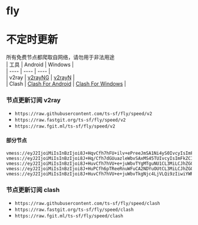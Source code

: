 # fly
# 不定时更新
所有免费节点都爬取自网络，请勿用于非法用途  
|  工具  | Android  | Windows  |  
|  ----  | ----   | ----  |  
| v2ray  | [v2rayNG](https://github.com/2dust/v2rayNG/releases) | [v2rayN](https://github.com/2dust/v2rayN/releases) |  
| Clash  | [Clash For Android](https://github.com/Kr328/ClashForAndroid/releases) | [Clash For Windows](https://github.com/Fndroid/clash_for_windows_pkg/releases) | 
  
### 节点更新订阅  v2ray
- `https://raw.githubusercontent.com/ts-sf/fly/speed/v2`  
- `https://raw.fastgit.org/ts-sf/fly/speed/v2`  
- `https://raw.fgit.ml/ts-sf/fly/speed/v2`  
#### 部分节点  
``` 
vmess://eyJ2IjoiMiIsInBzIjoi8J+HqvCfh7hFU+ilv+ePreeJmSA1Ni4yS0IvcyIsImFkZCI6Ijc3Ljc1LjIzMC4xMjUiLCJwb3J0IjoiMjA4MiIsImlkIjoiZDQ2NmRkMzYtOGI4Ni00OGI3LWIwZjAtNjdlN2QxMjhkZTZjIiwiYWlkIjoiMCIsInNjeSI6bnVsbCwibmV0Ijoid3MiLCJ0eXBlIjoiIiwiaG9zdCI6ImN6MS12bWVzcy5zc2htYXgueHl6IiwicGF0aCI6Ii92bWVzcyIsInRscyI6IiIsInNuaSI6IiIsInRlc3RfbmFtZSI6IkVT6KW/54+t54mZIn0=
vmess://eyJ2IjoiMiIsInBzIjoi8J+Hq/Cfh7dGUuazleWbvSAxMS45TUIvcyIsImFkZCI6IjU3LjEyOS43LjEzOSIsInBvcnQiOiI2MDI0MCIsImlkIjoiODRlOTJiOTMtOTNkMC00MGU0LThiMmItMTIzODAxZWVkYTQ0IiwiYWlkIjoiMCIsInNjeSI6ImF1dG8iLCJuZXQiOiJ0Y3AiLCJ0eXBlIjoibm9uZSIsImhvc3QiOiIiLCJwYXRoIjoiIiwidGxzIjoiIiwic25pIjoiIiwidGVzdF9uYW1lIjoiRlLms5Xlm70ifQ==
vmess://eyJ2IjoiMiIsInBzIjoi8J+HuvCfh7hVU+e+juWbvTYgMTguNU1CL3MiLCJhZGQiOiJjbG91ZGZsYXJlLmNmZ28uY2MiLCJwb3J0IjoiODA4MCIsImlkIjoiNTc5ZmQ2ZjEtNzYxOC00ZmZmLTg2MzUtOWRiYTRhNjFkZjk2IiwiYWlkIjoiMCIsInNjeSI6ImF1dG8iLCJuZXQiOiJ3cyIsInR5cGUiOiJub25lIiwiaG9zdCI6ImNjLjk5MjY4OC54eXoiLCJwYXRoIjoiLyIsInRscyI6IiIsInNuaSI6IiIsInRlc3RfbmFtZSI6IlVT576O5Zu9NiJ9
vmess://eyJ2IjoiMiIsInBzIjoi8J+HuPCfh6pTReeRnuWFuCA2NDYuOUtCL3MiLCJhZGQiOiJjb3Zlci5tYWMyd2luLnRvcCIsInBvcnQiOiI4MDgwIiwiaWQiOiI2NWFlMzVkMS0wMWI4LTQyZTQtODM3My0wMGQwMTYyM2M2ZWQiLCJhaWQiOiIwIiwic2N5IjoiYXV0byIsIm5ldCI6IndzIiwidHlwZSI6Im5vbmUiLCJob3N0IjoiaWN1Lm1hYzJ3aW4udG9wIiwicGF0aCI6Ii8iLCJ0bHMiOiIiLCJzbmkiOiIiLCJ0ZXN0X25hbWUiOiJTReeRnuWFuCJ9
vmess://eyJ2IjoiMiIsInBzIjoi8J+HuvCfh7hVU+e+juWbvTkgNjc4LjVLQi9zIiwiYWRkIjoibW9vbi5jaGFuZWxsLm1jaS52LXg0c3NkLnNwYWNlIiwicG9ydCI6IjgwODAiLCJpZCI6Ijk3YmJhNWNhLTE4NWMtNGU2YS1hYzY0LTk2ZTkyMGQ0ZWVkYSIsImFpZCI6IjAiLCJzY3kiOiJhdXRvIiwibmV0Ijoid3MiLCJ0eXBlIjoibm9uZSIsImhvc3QiOiIiLCJwYXRoIjoiLyIsInRscyI6IiIsInNuaSI6IiIsInRlc3RfbmFtZSI6IlVT576O5Zu9OSJ9
```
### 节点更新订阅  clash
- `https://raw.githubusercontent.com/ts-sf/fly/speed/clash`  
- `https://raw.fastgit.org/ts-sf/fly/speed/clash`  
- `https://raw.fgit.ml/ts-sf/fly/speed/clash`  


